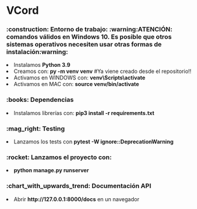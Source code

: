# VCord

<h3>:construction: Entorno de trabajo: :warning:ATENCIÓN: comandos válidos en Windows 10. Es posible que otros sistemas operativos necesiten usar otras formas de instalación:warning:</h3>
<li>Instalamos <b>Python 3.9</b></li> 
<li>Creamos con: <b>py -m venv venv</b> #Ya viene creado desde el repositorio!!</li> 
<li>Activamos en WINDOWS con: <b>venv\Scripts\activate</b></li>
<li>Activamos en MAC con: <b>source venv/bin/activate</b></li>
<h3>:books: Dependencias</h3>
<li>Instalamos librerías con: <b>pip3 install -r requirements.txt</b></li>
<h3>:mag_right: Testing</h3>
<li>Lanzamos los tests con <b>pytest -W ignore::DeprecationWarning</b></li>
<h3>:rocket: Lanzamos el proyecto con:</h3>
<li><b>python manage.py runserver</b></li>
<h3>:chart_with_upwards_trend: Documentación API</h3>
<li>Abrir <b>http://127.0.0.1:8000/docs</b> en un navegador</li>